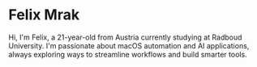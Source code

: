 # Felix Mrak

Hi, I'm Felix, a 21-year-old from Austria currently studying at Radboud University. I'm passionate about macOS automation and AI applications, always exploring ways to streamline workflows and build smarter tools.

